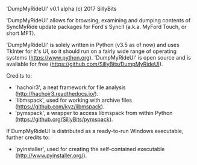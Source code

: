 'DumpMyRideUI' v0.1 alpha
(c) 2017 SillyBits


'DumpMyRideUI' allows for browsing, examining and dumping contents of SyncMyRide update packages for 
Ford's SyncII (a.k.a. MyFord Touch, or short MFT).


'DumpMyRideUI' is solely written in Python (v3.5 as of now) and uses TkInter for it's UI, so it should 
run on a fairly wide range of operating systems (https://www.python.org).
'DumpMyRideUI' is open source and is available for free (https://github.com/SillyBits/DumpMyRideUI).

Credits to:
- 'hachoir3', a neat framework for file analysis (http://hachoir3.readthedocs.io/).
- 'libmspack', used for working with archive files (https://github.com/kyz/libmspack).
- 'pymspack', a wrapper to access libmspack from within Python (https://github.org/SillyBits/pymspack).

If DumpMyRideUI is distributed as a ready-to-run Windows executable, further credits to:
- 'pyinstaller', used for creating the self-contained executable (http://www.pyinstaller.org/).
